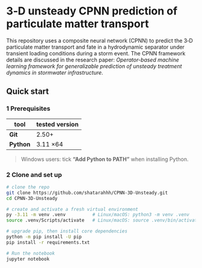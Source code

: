 # 3‑D unsteady CPNN prediction of particulate matter transport  

This repository uses a composite neural network (CPNN) to predict the 3‑D particulate matter transport and fate in a hydrodynamic separator under transient loading conditions during a storm event. The CPNN framework details are discussed in the research paper: 
*Operator-based machine learning framework for generalizable prediction of unsteady treatment dynamics in stormwater infrastructure*.

## Quick start

### 1  Prerequisites
| tool | tested version |
|------|---------------|
| **Git** | 2.50+ |
| **Python** | 3.11&nbsp;×64 |
> Windows users: tick **“Add Python to PATH”** when installing Python.

### 2  Clone and set up
```bash
# clone the repo
git clone https://github.com/shatarahhh/CPNN-3D-Unsteady.git
cd CPNN-3D-Unsteady

# create and activate a fresh virtual environment
py -3.11 -m venv .venv          # Linux/macOS: python3 -m venv .venv
source .venv/Scripts/activate   # Linux/macOS: source .venv/bin/activate

# upgrade pip, then install core dependencies
python -m pip install -U pip
pip install -r requirements.txt

# Run the notebook
jupyter notebook
